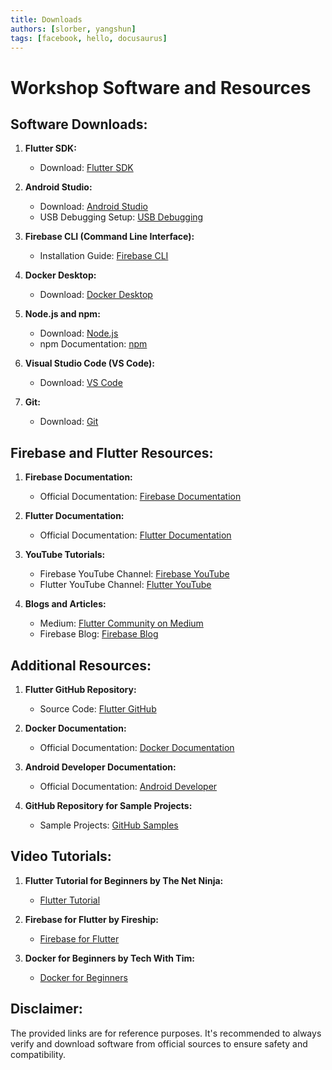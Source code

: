 ```yaml
---
title: Downloads
authors: [slorber, yangshun]
tags: [facebook, hello, docusaurus]
---
```

# Workshop Software and Resources

## Software Downloads:

1. **Flutter SDK:**

   - Download: [Flutter SDK](https://flutter.dev/docs/get-started/install)
2. **Android Studio:**

   - Download: [Android Studio](https://developer.android.com/studio)
   - USB Debugging Setup: [USB Debugging](https://developer.android.com/studio/debug/dev-options)
3. **Firebase CLI (Command Line Interface):**

   - Installation Guide: [Firebase CLI](https://firebase.google.com/docs/cli#install-cli-mac-linux)
4. **Docker Desktop:**

   - Download: [Docker Desktop](https://www.docker.com/products/docker-desktop)
5. **Node.js and npm:**

   - Download: [Node.js](https://nodejs.org/en/download/)
   - npm Documentation: [npm](https://docs.npmjs.com/cli/v7/commands/npm)
6. **Visual Studio Code (VS Code):**

   - Download: [VS Code](https://code.visualstudio.com/Download)
7. **Git:**

   - Download: [Git](https://git-scm.com/downloads)

## Firebase and Flutter Resources:

1. **Firebase Documentation:**

   - Official Documentation: [Firebase Documentation](https://firebase.google.com/docs)
2. **Flutter Documentation:**

   - Official Documentation: [Flutter Documentation](https://flutter.dev/docs)
3. **YouTube Tutorials:**

   - Firebase YouTube Channel: [Firebase YouTube](https://www.youtube.com/user/Firebase)
   - Flutter YouTube Channel: [Flutter YouTube](https://www.youtube.com/channel/UCwXdFgeE9KYzlDdR7TG9cMw)
4. **Blogs and Articles:**

   - Medium: [Flutter Community on Medium](https://medium.com/flutter)
   - Firebase Blog: [Firebase Blog](https://firebase.googleblog.com/)

## Additional Resources:

1. **Flutter GitHub Repository:**

   - Source Code: [Flutter GitHub](https://github.com/flutter/flutter)
2. **Docker Documentation:**

   - Official Documentation: [Docker Documentation](https://docs.docker.com)
3. **Android Developer Documentation:**

   - Official Documentation: [Android Developer](https://developer.android.com/docs)
4. **GitHub Repository for Sample Projects:**

   - Sample Projects: [GitHub Samples](https://github.com/flutter/samples)

## Video Tutorials:

1. **Flutter Tutorial for Beginners by The Net Ninja:**

   - [Flutter Tutorial](https://www.youtube.com/watch?v=1ukSR1GRtMU&list=PL4cUxeGkcC9jLYyp2Aoh6hcWuxFDX6PBJ)
2. **Firebase for Flutter by Fireship:**

   - [Firebase for Flutter](https://www.youtube.com/watch?v=O17OWyx08Cg&list=PL0b6OzIxLPb6jrq45W0ZVbX9iUaVpP4bF)
3. **Docker for Beginners by Tech With Tim:**

   - [Docker for Beginners](https://www.youtube.com/watch?v=3c-iBn73dDE)

## Disclaimer:

The provided links are for reference purposes. It's recommended to always verify and download software from official sources to ensure safety and compatibility.
